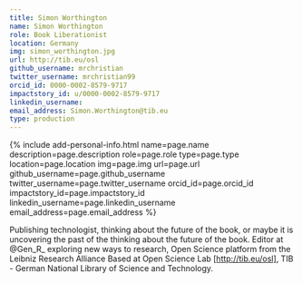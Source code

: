 ```yaml
---
title: Simon Worthington
name: Simon Worthington
role: Book Liberationist
location: Germany
img: simon_worthington.jpg
url: http://tib.eu/osl
github_username: mrchristian
twitter_username: mrchristian99
orcid_id: 0000-0002-8579-9717
impactstory_id: u/0000-0002-8579-9717
linkedin_username:
email_address: Simon.Worthington@tib.eu
type: production
---
```


<!--HTML / LIQUID stuff to render picture and links  -->
{% include add-personal-info.html name=page.name description=page.description role=page.role type=page.type location=page.location img=page.img url=page.url github_username=page.github_username twitter_username=page.twitter_username orcid_id=page.orcid_id impactstory_id=page.impactstory_id linkedin_username=page.linkedin_username email_address=page.email_address %}

<!-- START OF FREE MARKDOWN  -->
Publishing technologist, thinking about the future of the book, or maybe it is uncovering the past of the thinking about the future of the book. Editor at @Gen_R_ exploring new ways to research, Open Science platform from the Leibniz Research Alliance Based at Open Science Lab [http://tib.eu/osl], TIB - German National Library of Science and Technology.

